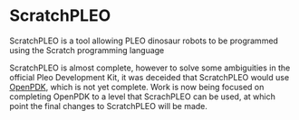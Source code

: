 # ScratchPLEO
ScratchPLEO is a tool allowing PLEO dinosaur robots to be programmed using the Scratch programming language

ScratchPLEO is almost complete, however to solve some ambiguities in the official Pleo Development Kit, it was deceided that ScratchPLEO would use [OpenPDK](https://github.com/garethnelson/openpdk), which is not yet complete. Work is now being focused on completing OpenPDK to a level that ScrachPLEO can be used, at which point the final changes to ScratchPLEO will be made.
